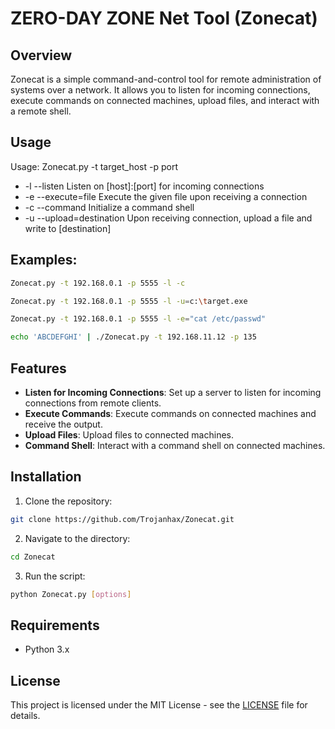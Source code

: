 # ZERO-DAY ZONE Net Tool (Zonecat)

## Overview
Zonecat is a simple command-and-control tool for remote administration of systems over a network. It allows you to listen for incoming connections, execute commands on connected machines, upload files, and interact with a remote shell.

## Usage
Usage: Zonecat.py -t target_host -p port
- -l --listen Listen on [host]:[port] for incoming connections
- -e --execute=file Execute the given file upon receiving a connection
- -c --command Initialize a command shell
- -u --upload=destination Upon receiving connection, upload a file and write to [destination]

## Examples:
```bash
Zonecat.py -t 192.168.0.1 -p 5555 -l -c
```
```bash
Zonecat.py -t 192.168.0.1 -p 5555 -l -u=c:\target.exe
```
```bash
Zonecat.py -t 192.168.0.1 -p 5555 -l -e="cat /etc/passwd"
```
```bash
echo 'ABCDEFGHI' | ./Zonecat.py -t 192.168.11.12 -p 135
```

## Features
- **Listen for Incoming Connections**: Set up a server to listen for incoming connections from remote clients.
- **Execute Commands**: Execute commands on connected machines and receive the output.
- **Upload Files**: Upload files to connected machines.
- **Command Shell**: Interact with a command shell on connected machines.

## Installation
1. Clone the repository:

```bash
git clone https://github.com/Trojanhax/Zonecat.git
```
2. Navigate to the directory:

```bash
cd Zonecat
```
3. Run the script:
```bash
python Zonecat.py [options]
```

## Requirements
- Python 3.x

## License
This project is licensed under the MIT License - see the [LICENSE](LICENSE) file for details.
